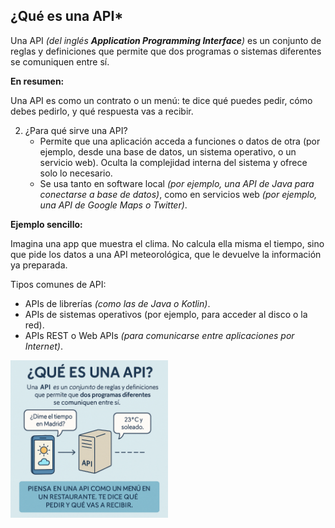 ## ¿Qué es una API*

Una API *(del inglés ***Application Programming Interface***)* es un conjunto de reglas y definiciones que permite que dos 
programas o sistemas diferentes se comuniquen entre sí.

**En resumen:**  

Una API es como un contrato o un menú: te dice qué puedes pedir, cómo debes pedirlo, y qué respuesta vas a recibir.

2. ¿Para qué sirve una API?
   - Permite que una aplicación acceda a funciones o datos de otra (por ejemplo, desde una base de datos, un sistema operativo,
     o un servicio web). Oculta la complejidad interna del sistema y ofrece solo lo necesario.
   - Se usa tanto en software local *(por ejemplo, una API de Java para conectarse a base de datos)*, como en servicios web
     *(por ejemplo, una API de Google Maps o Twitter)*.

**Ejemplo sencillo:**  

Imagina una app que muestra el clima. No calcula ella misma el tiempo, sino que pide los datos a una API meteorológica, 
que le devuelve la información ya preparada.

Tipos comunes de API:
   - APIs de librerías *(como las de Java o Kotlin)*.
   - APIs de sistemas operativos (por ejemplo, para acceder al disco o la red).
   - APIs REST o Web APIs *(para comunicarse entre aplicaciones por Internet)*.

<img src="./assets/img_api.png" alt="Imagen visual de una API" width="50%" />
